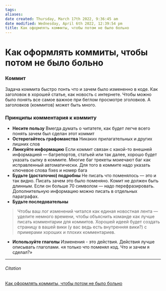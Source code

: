 ```yaml
---
tags: 
aliases: 
date created: Thursday, March 17th 2022, 9:36:45 am
date modified: Wednesday, April 6th 2022, 12:39:54 pm
title: Как оформлять коммиты, чтобы потом не было больно
---
```


# Как оформлять коммиты, чтобы потом не было больно

### Коммит

Задача коммита быстро понть что и зачем было измененно в коде. Как заголовок в хорошей статье, как новость с интернете. Чтобы можно было понять все самое важное при беглом просмотре зголовков. А заголовков (коммитов) может быть много.

### Принципы комментария к коммиту

- **Несите пользу**
Вмегда думать о читатете, как будет легче всего понять зачем был сделан этот коммит
- **Остерегайтесь графоманства**
Никаких прилагательных и других лишних слов
- **Линкуйте информацию**
Если коммит связан с какой-то внешней информацией — багрепортов, статьей или так далее, хорошо будет указать сылку в коммите. Многие баг трекеты моиечают баг как исправленный автоматически. Для того в коммите надо указать ключевое слова fixes и номер бага
- **Будьте (достаточно) подробны**
Не писать что поменялось — это и так видно. Писать зачем это было поменяно.  Комит не должен быть длинным. Если он больше 70 символом — надо перефразировать. Дополнительную информацию можно писать в отдельных параграфах.
- **Будьте последовательны**
>Чтобы ваш лог изменений читался как единая новостная лента — уделите немного времени, чтобы объяснить команде как лучше писать комментарии для коммитов. Хорошей идеей будет создать страницу в вашей вики (у вас ведь есть внутренняя вики?) с примерами хороших и плохих комментариев.
- **Используйте глаголы**
Изменения - это действия. Действия лучше описывать глаголами. «я только что поменял код. Что и зачем я сделал?»

---

###### Citation

[Как оформлять коммиты, чтобы потом не было больно](https://habr.com/ru/company/Voximplant/blog/276695/)
